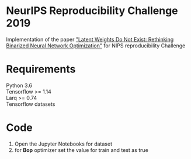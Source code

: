 # NeurIPS Reproducibility Challenge 2019
Implementation of the paper <a href="https://arxiv.org/abs/1906.02107">"Latent Weights Do Not Exist: Rethinking Binarized Neural Network Optimization"</a> for NIPS reproducibility Challenge

# Requirements 
Python 3.6
<br>
Tensorflow >= 1.14 
<br>
Larq >= 0.74
<br>
Tensorflow datasets

# Code
1. Open the Jupyter Notebooks for dataset
2. for <b>Bop</b> optimizer set the value for train and test as true
